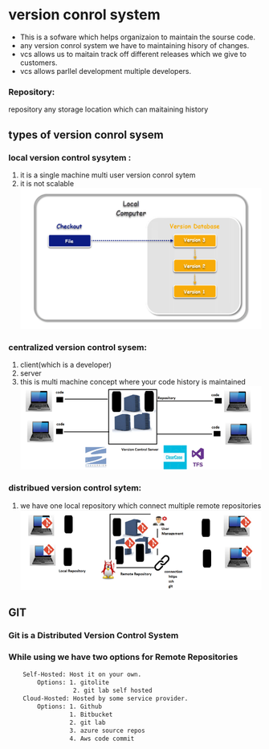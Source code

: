 # version conrol system

* This is a sofware which helps organizaion to maintain the sourse code.
* any version conrol system we have to maintaining hisory of changes.
* vcs allows us to maitain track off different releases which we give to 
  customers.
* vcs allows parllel development multiple developers.
 ### Repository:
 repository any storage location which can maitaining history
  ## types of version conrol sysem

### local version control sysytem :
1. it is a single machine multi user version conrol sytem
2. it is not scalable
   ![preview](images/1%20Local-VCS.png)
 ### centralized version control sysem: 
 1. client(which is a developer)
 2. server
 3. this is multi machine concept 
   where your code history is maintained
   ![preview](images/centralizes.webp)
 ### distribued version control sytem:
 1. we have one local repository which connect multiple remote repositories
  ![preview](images/decentralizes.webp)

  ## GIT
  ### Git is a Distributed Version Control System
  ### While using we have two options for Remote Repositories
        Self-Hosted: Host it on your own.
            Options: 1. gitolite
                      2. git lab self hosted
        Cloud-Hosted: Hosted by some service provider.
            Options: 1. Github
                     1. Bitbucket
                     2. git lab
                     3. azure source repos
                     4. Aws code commit